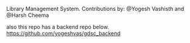 Library Management System.
Contributions by: @Yogesh Vashisth and @Harsh Cheema

also this repo has a backend repo below.
https://github.com/yogeshvas/gdsc_backend
